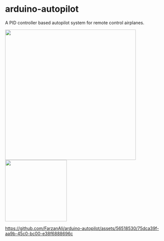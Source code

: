 # arduino-autopilot
A PID controller based autopilot system for remote control airplanes.

<img width="424" src="https://github.com/FarzanAli/arduino-autopilot/assets/56518530/759c01ff-f98f-47ec-8939-ee8d6d356ff1">
<img width="200" src="https://github.com/FarzanAli/arduino-autopilot/assets/56518530/804e98e3-8159-4563-ab14-dcc99ce2c8cd">

https://github.com/FarzanAli/arduino-autopilot/assets/56518530/75dca39f-aa9b-45c0-bc00-e38f6888696c

